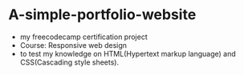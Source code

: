 # A-simple-portfolio-website
- my freecodecamp certification project
- Course: Responsive web design
- to test my knowledge on HTML(Hypertext markup language)  and CSS(Cascading style sheets).
